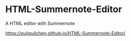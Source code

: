 # HTML-Summernote-Editor
A HTML editor with Summernote

https://pulipulichen.github.io/HTML-Summernote-Editor/
